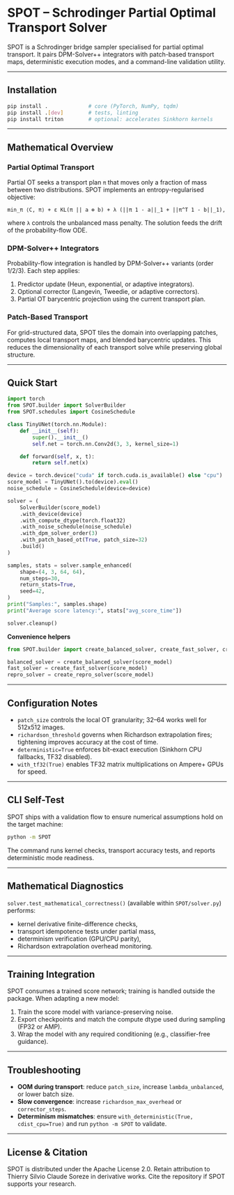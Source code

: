 # SPOT – Schrodinger Partial Optimal Transport Solver

SPOT is a Schrodinger bridge sampler specialised for partial optimal transport. It
pairs DPM-Solver++ integrators with patch-based transport maps, deterministic
execution modes, and a command-line validation utility.

---

## Installation
```bash
pip install .             # core (PyTorch, NumPy, tqdm)
pip install .[dev]        # tests, linting
pip install triton        # optional: accelerates Sinkhorn kernels
```

---

## Mathematical Overview

### Partial Optimal Transport
Partial OT seeks a transport plan `π` that moves only a fraction of mass between
two distributions. SPOT implements an entropy-regularised objective:
```
min_π ⟨C, π⟩ + ε KL(π || a ⊗ b) + λ (||π 1 - a||_1 + ||π^T 1 - b||_1),
```
where `λ` controls the unbalanced mass penalty. The solution feeds the drift of the
probability-flow ODE.

### DPM-Solver++ Integrators
Probability-flow integration is handled by DPM-Solver++ variants (order 1/2/3). Each
step applies:
1. Predictor update (Heun, exponential, or adaptive integrators).
2. Optional corrector (Langevin, Tweedie, or adaptive correctors).
3. Partial OT barycentric projection using the current transport plan.

### Patch-Based Transport
For grid-structured data, SPOT tiles the domain into overlapping patches, computes
local transport maps, and blended barycentric updates. This reduces the dimensionality
of each transport solve while preserving global structure.

---

## Quick Start

```python
import torch
from SPOT.builder import SolverBuilder
from SPOT.schedules import CosineSchedule

class TinyUNet(torch.nn.Module):
    def __init__(self):
        super().__init__()
        self.net = torch.nn.Conv2d(3, 3, kernel_size=1)

    def forward(self, x, t):
        return self.net(x)

device = torch.device("cuda" if torch.cuda.is_available() else "cpu")
score_model = TinyUNet().to(device).eval()
noise_schedule = CosineSchedule(device=device)

solver = (
    SolverBuilder(score_model)
    .with_device(device)
    .with_compute_dtype(torch.float32)
    .with_noise_schedule(noise_schedule)
    .with_dpm_solver_order(3)
    .with_patch_based_ot(True, patch_size=32)
    .build()
)

samples, stats = solver.sample_enhanced(
    shape=(4, 3, 64, 64),
    num_steps=30,
    return_stats=True,
    seed=42,
)
print("Samples:", samples.shape)
print("Average score latency:", stats["avg_score_time"])

solver.cleanup()
```

**Convenience helpers**
```python
from SPOT.builder import create_balanced_solver, create_fast_solver, create_repro_solver

balanced_solver = create_balanced_solver(score_model)
fast_solver = create_fast_solver(score_model)
repro_solver = create_repro_solver(score_model)
```

---

## Configuration Notes
- `patch_size` controls the local OT granularity; 32–64 works well for 512x512 images.
- `richardson_threshold` governs when Richardson extrapolation fires; tightening improves accuracy at the cost of time.
- `deterministic=True` enforces bit-exact execution (Sinkhorn CPU fallbacks, TF32 disabled).
- `with_tf32(True)` enables TF32 matrix multiplications on Ampere+ GPUs for speed.

---

## CLI Self-Test
SPOT ships with a validation flow to ensure numerical assumptions hold on the target machine:
```bash
python -m SPOT
```
The command runs kernel checks, transport accuracy tests, and reports deterministic mode readiness.

---

## Mathematical Diagnostics
`solver.test_mathematical_correctness()` (available within `SPOT/solver.py`) performs:
- kernel derivative finite-difference checks,
- transport idempotence tests under partial mass,
- determinism verification (GPU/CPU parity),
- Richardson extrapolation overhead monitoring.

---

## Training Integration
SPOT consumes a trained score network; training is handled outside the package. When
adapting a new model:
1. Train the score model with variance-preserving noise.
2. Export checkpoints and match the compute dtype used during sampling (FP32 or AMP).
3. Wrap the model with any required conditioning (e.g., classifier-free guidance).

---

## Troubleshooting
- **OOM during transport**: reduce `patch_size`, increase `lambda_unbalanced`, or lower batch size.
- **Slow convergence**: increase `richardson_max_overhead` or `corrector_steps`.
- **Determinism mismatches**: ensure `with_deterministic(True, cdist_cpu=True)` and run `python -m SPOT` to validate.

---

## License & Citation
SPOT is distributed under the Apache License 2.0. Retain attribution to Thierry Silvio Claude Soreze in derivative works. Cite the repository if SPOT supports your research.
